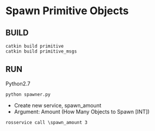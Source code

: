 # Spawn Primitive Objects

## BUILD
```shell
catkin build primitive
catkin build primitive_msgs 
```

## RUN
Python2.7

```shell
python spawner.py
```
- Create new service, spawn_amount
- Argument: Amount (How Many Objects to Spawn [INT])

```shell
rosservice call \spawn_amount 3
```